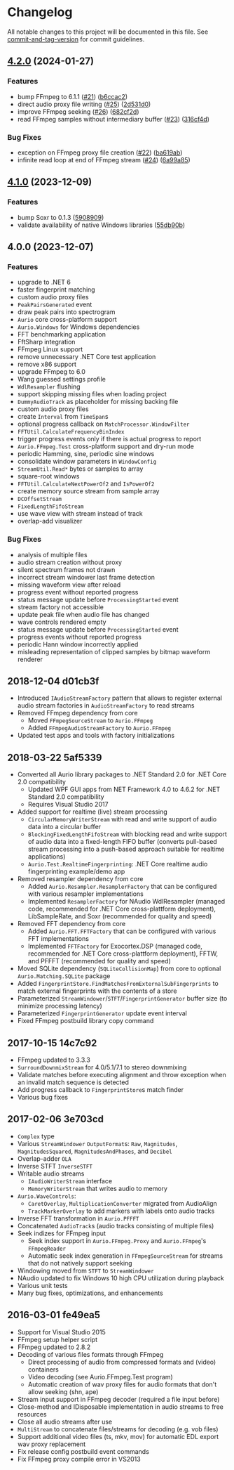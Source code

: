 # Changelog

All notable changes to this project will be documented in this file. See [commit-and-tag-version](https://github.com/absolute-version/commit-and-tag-version) for commit guidelines.

## [4.2.0](https://github.com/protyposis/Aurio/compare/v4.1.0...v4.2.0) (2024-01-27)


### Features

* bump FFmpeg to 6.1.1 ([#21](https://github.com/protyposis/Aurio/issues/21)) ([b6ccac2](https://github.com/protyposis/Aurio/commit/b6ccac2da94bd40089d58e9b14bd26054c759a38))
* direct audio proxy file writing ([#25](https://github.com/protyposis/Aurio/issues/25)) ([2d531d0](https://github.com/protyposis/Aurio/commit/2d531d024724483c32f7a7fab7861d653f72b6f3))
* improve FFmpeg seeking ([#26](https://github.com/protyposis/Aurio/issues/26)) ([682cf2d](https://github.com/protyposis/Aurio/commit/682cf2d3d49359d8f8678a95ccb205e73f89f819))
* read FFmpeg samples without intermediary buffer ([#23](https://github.com/protyposis/Aurio/issues/23)) ([316cf4d](https://github.com/protyposis/Aurio/commit/316cf4d42e913288bfea200568e69b00554bcda8))


### Bug Fixes

* exception on FFmpeg proxy file creation ([#22](https://github.com/protyposis/Aurio/issues/22)) ([ba619ab](https://github.com/protyposis/Aurio/commit/ba619abc8c41b45c00031c508e0ca67222d43d5a))
* infinite read loop at end of FFmpeg stream ([#24](https://github.com/protyposis/Aurio/issues/24)) ([6a99a85](https://github.com/protyposis/Aurio/commit/6a99a854add499bba1773eb93d18eb44693d5c2a))

## [4.1.0](https://github.com/protyposis/Aurio/compare/v4.0.0...v4.1.0) (2023-12-09)


### Features

* bump Soxr to 0.1.3 ([5908909](https://github.com/protyposis/Aurio/commit/5908909f9e99f75169b2cdf25f6762cd5059ba90))
* validate availability of native Windows libraries ([55db90b](https://github.com/protyposis/Aurio/commit/55db90b430b853c52099bcb308b80f024e4247e7))

## 4.0.0 (2023-12-07)

### Features

* upgrade to .NET 6
* faster fingerprint matching
* custom audio proxy files
* `PeakPairsGenerated` event
* draw peak pairs into spectrogram
* `Aurio` core cross-platform support
* `Aurio.Windows` for Windows dependencies
* FFT benchmarking application
* FftSharp integration
* FFmpeg Linux support
* remove unnecessary .NET Core test application
* remove x86 support
* upgrade FFmpeg to 6.0
* Wang guessed settings profile
* `WdlResampler` flushing
* support skipping missing files when loading project
* `DummyAudioTrack` as placeholder for missing backing file
* custom audio proxy files
* create `Interval` from `TimeSpan`s
* optional progress callback on `MatchProcessor.WindowFilter`
* `FFTUtil.CalculateFrequencyBinIndex`
* trigger progress events only if there is actual progress to report
* `Aurio.FFmpeg.Test` cross-platform support and dry-run mode
* periodic Hamming, sine, periodic sine windows
* consolidate window parameters in `WindowConfig`
* `StreamUtil.Read*` bytes or samples to array
* square-root windows
* `FFTUtil.CalculateNextPowerOf2` and `IsPowerOf2`
* create memory source stream from sample array
* `DCOffsetStream`
* `FixedLengthFifoStream`
* use wave view with stream instead of track
* overlap-add visualizer

### Bug Fixes

* analysis of multiple files
* audio stream creation without proxy
* silent spectrum frames not drawn
* incorrect stream windower last frame detection
* missing waveform view after reload
* progress event without reported progress
* status message update before `ProcessingStarted` event
* stream factory not accessible
* update peak file when audio file has changed
* wave controls rendered empty
* status message update before `ProcessingStarted` event
* progress events without reported progress
* periodic Hann window incorrectly applied
* misleading representation of clipped samples by bitmap waveform renderer

## 2018-12-04 d01cb3f
* Introduced `IAudioStreamFactory` pattern that allows to register external audio stream factories in `AudioStreamFactory` to read streams
* Removed FFmpeg dependency from core
  * Moved `FFmpegSourceStream` to `Aurio.FFmpeg`
  * Added `FFmpegAudioStreamFactory` to `Aurio.FFmpeg`
* Updated test apps and tools with factory initializations

## 2018-03-22 5af5339
* Converted all Aurio library packages to .NET Standard 2.0 for .NET Core 2.0 compatibility
  * Updated WPF GUI apps from NET Framework 4.0 to 4.6.2 for .NET Standard 2.0 compatibility
  * Requires Visual Studio 2017
* Added support for realtime (live) stream processing
  * `CircularMemoryWriterStream` with read and write support of audio data into a circular buffer
  * `BlockingFixedLengthFifoStream` with blocking read and write support of audio data into a fixed-length FIFO buffer (converts pull-based stream processing into a push-based approach suitable for realtime applications)
  * `Aurio.Test.RealtimeFingerprinting`: .NET Core realtime audio fingerprinting example/demo app  
* Removed resampler dependency from core
  * Added `Aurio.Resampler.ResamplerFactory` that can be configured with various resampler implementations
  * Implemented `ResamplerFactory` for NAudio WdlResampler (managed code, recommended for .NET Core cross-plattform deployment), LibSampleRate, and Soxr (recommended for quality and speed)
* Removed FFT dependency from core
  * Added `Aurio.FFT.FFTFactory` that can be configured with various FFT implementations
  * Implemented `FFTFactory` for Exocortex.DSP (managed code, recommended for .NET Core cross-plattform deployment), FFTW, and PFFFT (recommended for quality and speed) 
* Moved SQLite dependency (`SQLiteCollisionMap`) from core to optional `Aurio.Matching.SQLite` package 
* Added `FingerprintStore.FindMatchesFromExternalSubFingerprints` to match external fingerprints with the contents of a store
* Parameterized `StreamWindower`/`STFT`/`FingerprintGenerator` buffer size (to minimize processing latency)
* Parameterized `FingerprintGenerator` update event interval
* Fixed FFmpeg postbuild library copy command 

## 2017-10-15 14c7c92
* FFmpeg updated to 3.3.3
* `SurroundDownmixStream` for 4.0/5.1/7.1 to stereo downmixing
* Validate matches before executing alignment and throw exception when an invalid match sequence is detected
* Add progress callback to `FingerprintStore`s match finder
* Various bug fixes

## 2017-02-06 3e703cd

* `Complex` type
* Various `StreamWindower` `OutputFormat`s: `Raw`, `Magnitudes`, `MagnitudesSquared`, `MagnitudesAndPhases`, and `Decibel`
* Overlap-adder `OLA`
* Inverse STFT `InverseSTFT`
* Writable audio streams
  * `IAudioWriterStream` interface
  * `MemoryWriterStream` that writes audio to memory
* `Aurio.WaveControls`:
  * `CaretOverlay`, `MultiplicationConverter` migrated from AudioAlign
  * `TrackMarkerOverlay` to add markers with labels onto audio tracks
* Inverse FFT transformation in `Aurio.PFFFT`
* Concatenated `AudioTrack`s (audio tracks consisting of multiple files)
* Seek indizes for FFmpeg input
  * Seek index support in `Aurio.FFmpeg.Proxy` and `Aurio.FFmpeg`'s `FFmpegReader`
  * Automatic seek index generation in `FFmpegSourceStream` for streams that do not natively support seeking
* Windowing moved from `STFT` to `StreamWindower`
* NAudio updated to fix Windows 10 high CPU utilization during playback
* Various unit tests
* Many bug fixes, optimizations, and enhancements

## 2016-03-01 fe49ea5

* Support for Visual Studio 2015
* FFmpeg setup helper script
* FFmpeg updated to 2.8.2
* Decoding of various files formats through FFmpeg
  * Direct processing of audio from compressed formats and (video) containers
  * Video decoding (see Aurio.FFmpeg.Test program)
  * Automatic creation of wav proxy files for audio formats that don't allow seeking (shn, ape)
* Stream input support in FFmpeg decoder (required a file input before)
* Close-method and IDisposable implementation in audio streams to free resources
* Close all audio streams after use
* `MultiStream` to concatenate files/streams for decoding (e.g. vob files) 
* Support additional video files (ts, mkv, mov) for automatic EDL export wav proxy replacement
* Fix release config postbuild event commands
* Fix FFmpeg proxy compile error in VS2013
